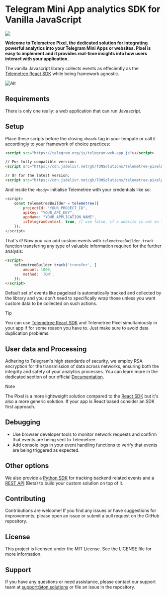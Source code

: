 # Telegram Mini App analytics SDK for Vanilla JavaScript

![](https://tc-images-api.s3.eu-central-1.amazonaws.com/gif_cropped.gif)

**Welcome to Telemetree Pixel, the dedicated solution for integrating powerful analytics into your Telegram Mini Apps or websites. Pixel is easy to implement and it provides  real-time insights into how users interact with your application.**

The vanilla Javascript library collects events as effeciently as the [Telemetree React SDK](https://docs.telemetree.io/sdks/react) while being framework agnostic.

![Alt](https://repobeats.axiom.co/api/embed/c308ebe7936f3509b3d1afe88cc18eb64ef138c9.svg "Repobeats analytics image")

## Requirements

There is only one really: a web application that can run Javascript.

## Setup

Place these scripts before the closing `<head>` tag in your tempate or call it accordingly to your framework of choice practices:
```html
<script src="https://telegram.org/js/telegram-web-app.js"></script>

// For fully compatible version:
<script src="https://cdn.jsdelivr.net/gh/TONSolutions/telemetree-pixel@main/telemetree-pixel.js"></script>

// Or for the latest version:
<script src="https://cdn.jsdelivr.net/gh/TONSolutions/telemetree-pixel@dd564d0d80d380b01d0f9a19c4116beb768bacc8/telemetree-pixel.js"></script>
```

And inside the `<body>` initialise Telemetree with your credentials like so:

```javascript
<script>
    const telemetreeBuilder = telemetree({
        projectId: "YOUR_PROJECT_ID",
        apiKey: "YOUR_API_KEY",
        appName: "YOUR_APPLICATION_NAME",
        isTelegramContext: true, // use false, if a website is not in Telegram Web App context
    });
</script>
```
That's it! Now you can add custom events with `telemetreeBuilder.track` function transfering any type of valuable information required for the further analysis:

```html
<script>
    telemetreeBuilder.track('transfer', {
        amount: 1000,
        method: 'TON',
    });
</script>
```

Default set of events like pageload is automatically tracked and collected by the library and you don't need to specifically wrap those unless you want custom data to be collected on such actions.

> [!TIP]
> You can use [Telemetree React SDK](https://docs.telemetree.io/sdks/react) and Telemetree Pixel simultaniously in your app if for some reason you have to. Just make sure to avoid data duplication problems.

## User data and Processing

Adhering to Telegram's high standards of security, we employ RSA encryption for the transmission of data across networks, ensuring both the integrity and safety of your analytics processes. You can learn more in the dedicated section of our official [Documentation](https://docs.telemetree.io/essentials/data-security).

> [!NOTE]
> The Pixel is a more lightweight solution compared to the [React SDK](https://docs.telemetree.io/sdks/react) but it's also a more generic solution. If your app is React based consider an SDK first approach.

## Debugging
- Use browser developer tools to monitor network requests and confirm that events are being sent to Telemetree.
- Add console logs in your event handling functions to verify that events are being triggered as expected.

## Other options

We also provide a [Python SDK](https://docs.telemetree.io/sdks/python) for tracking backend related events and a [REST API](https://docs.telemetree.io/api-reference/cpa-ads-network/fetch-tasks-endpoint) (Beta) to build your custom solution on top of it.

## Contributing
Contributions are welcome! If you find any issues or have suggestions for improvements, please open an issue or submit a pull request on the GitHub repository.

## License
This project is licensed under the MIT License. See the LICENSE file for more information.

## Support
If you have any questions or need assistance, please contact our support team at [support@ton.solutions](support@ton.solutions) or file an issue in the repository.
